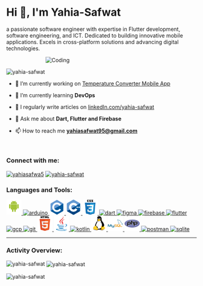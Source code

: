 <!-- 
![MasterHead](https://drive.google.com/uc?export=view&id=1xOW1599_T2KbA1ZviGMyC2VU7S4OK3HG) 
-->
<h1 align="left">Hi 👋, I'm Yahia-Safwat</h1>
<p align="left">a passionate software engineer with expertise in Flutter development, software engineering, and ICT. Dedicated to building innovative mobile applications. Excels in cross-platform solutions and advancing digital technologies.</p>
<img align="right" alt="Coding" width="400" src="https://cdn.dribbble.com/users/1162077/screenshots/3848914/programmer.gif">

<br>

<p align="left"> <img src="https://komarev.com/ghpvc/?username=yahia-safwat&label=Profile%20views&color=0e75b6&style=flat" alt="yahia-safwat" /> </p>

<!--
<p align="left"> <a href="https://twitter.com/yahiasafwat5" target="blank"><img src="https://img.shields.io/twitter/follow/yahiasafwat5?logo=twitter&style=for-the-badge" alt="yahiasafwat5" /></a> </p>
-->

- 🔭 I’m currently working on [Temperature Converter Mobile App](https://github.com/yahia-safwat/temperature_converter)

- 🌱 I’m currently learning **DevOps**

- 📝 I regularly write articles on [linkedIn.com/yahia-safwat](https://www.linkedin.com/in/yahia-safwat/)

- 💬 Ask me about **Dart, Flutter and Firebase**

- 📫 How to reach me **yahiasafwat95@gmail.com**

<br>

<h3 align="left">Connect with me:</h3>
<p align="left">
<a href="https://twitter.com/yahiasafwat5" target="blank"><img align="center" src="https://raw.githubusercontent.com/rahuldkjain/github-profile-readme-generator/master/src/images/icons/Social/twitter.svg" alt="yahiasafwa5" height="30" width="40" /></a>
<a href="https://linkedin.com/in/yahia-safwat" target="blank"><img align="center" src="https://raw.githubusercontent.com/rahuldkjain/github-profile-readme-generator/master/src/images/icons/Social/linked-in-alt.svg" alt="yahia-safwat" height="30" width="40" /></a>
</p>

<h3 align="left">Languages and Tools:</h3>
<p align="left"> <a href="https://developer.android.com" target="_blank" rel="noreferrer"> <img src="https://raw.githubusercontent.com/devicons/devicon/master/icons/android/android-original-wordmark.svg" alt="android" width="40" height="40"/> </a> <a href="https://www.arduino.cc/" target="_blank" rel="noreferrer"> <img src="https://cdn.worldvectorlogo.com/logos/arduino-1.svg" alt="arduino" width="40" height="40"/> </a> <a href="https://www.cprogramming.com/" target="_blank" rel="noreferrer"> <img src="https://raw.githubusercontent.com/devicons/devicon/master/icons/c/c-original.svg" alt="c" width="40" height="40"/> </a> <a href="https://www.w3schools.com/cpp/" target="_blank" rel="noreferrer"> <img src="https://raw.githubusercontent.com/devicons/devicon/master/icons/cplusplus/cplusplus-original.svg" alt="cplusplus" width="40" height="40"/> </a> <a href="https://www.w3schools.com/css/" target="_blank" rel="noreferrer"> <img src="https://raw.githubusercontent.com/devicons/devicon/master/icons/css3/css3-original-wordmark.svg" alt="css3" width="40" height="40"/> </a> <a href="https://dart.dev" target="_blank" rel="noreferrer"> <img src="https://www.vectorlogo.zone/logos/dartlang/dartlang-icon.svg" alt="dart" width="40" height="40"/> </a> <a href="https://www.figma.com/" target="_blank" rel="noreferrer"> <img src="https://www.vectorlogo.zone/logos/figma/figma-icon.svg" alt="figma" width="40" height="40"/> </a> <a href="https://firebase.google.com/" target="_blank" rel="noreferrer"> <img src="https://www.vectorlogo.zone/logos/firebase/firebase-icon.svg" alt="firebase" width="40" height="40"/> </a> <a href="https://flutter.dev" target="_blank" rel="noreferrer"> <img src="https://www.vectorlogo.zone/logos/flutterio/flutterio-icon.svg" alt="flutter" width="40" height="40"/> </a> <a href="https://cloud.google.com" target="_blank" rel="noreferrer"> <img src="https://www.vectorlogo.zone/logos/google_cloud/google_cloud-icon.svg" alt="gcp" width="40" height="40"/> </a> <a href="https://git-scm.com/" target="_blank" rel="noreferrer"> <img src="https://www.vectorlogo.zone/logos/git-scm/git-scm-icon.svg" alt="git" width="40" height="40"/> </a> <a href="https://www.w3.org/html/" target="_blank" rel="noreferrer"> <img src="https://raw.githubusercontent.com/devicons/devicon/master/icons/html5/html5-original-wordmark.svg" alt="html5" width="40" height="40"/> </a> <a href="https://www.java.com" target="_blank" rel="noreferrer"> <img src="https://raw.githubusercontent.com/devicons/devicon/master/icons/java/java-original.svg" alt="java" width="40" height="40"/> </a> <a href="https://kotlinlang.org" target="_blank" rel="noreferrer"> <img src="https://www.vectorlogo.zone/logos/kotlinlang/kotlinlang-icon.svg" alt="kotlin" width="40" height="40"/> </a> <a href="https://www.linux.org/" target="_blank" rel="noreferrer"> <img src="https://raw.githubusercontent.com/devicons/devicon/master/icons/linux/linux-original.svg" alt="linux" width="40" height="40"/> </a> <a href="https://www.mysql.com/" target="_blank" rel="noreferrer"> <img src="https://raw.githubusercontent.com/devicons/devicon/master/icons/mysql/mysql-original-wordmark.svg" alt="mysql" width="40" height="40"/> </a> <a href="https://www.php.net" target="_blank" rel="noreferrer"> <img src="https://raw.githubusercontent.com/devicons/devicon/master/icons/php/php-original.svg" alt="php" width="40" height="40"/> </a> <a href="https://postman.com" target="_blank" rel="noreferrer"> <img src="https://www.vectorlogo.zone/logos/getpostman/getpostman-icon.svg" alt="postman" width="40" height="40"/> </a> <a href="https://www.sqlite.org/" target="_blank" rel="noreferrer"> <img src="https://www.vectorlogo.zone/logos/sqlite/sqlite-icon.svg" alt="sqlite" width="40" height="40"/> </a> </p>

<hr style="height: 1px;">

<h3 align="left">Activity Overview:</h3>

<p><img align="left" src="https://github-readme-stats.vercel.app/api/top-langs?username=yahia-safwat&show_icons=true&locale=en&layout=compact" alt="yahia-safwat" /></p>

<p>&nbsp;<img align="center" src="https://github-readme-stats.vercel.app/api?username=yahia-safwat&show_icons=true&locale=en" alt="yahia-safwat" /></p>

<p><img align="center" src="https://github-readme-streak-stats.herokuapp.com/?user=yahia-safwat&" alt="yahia-safwat" /></p>

